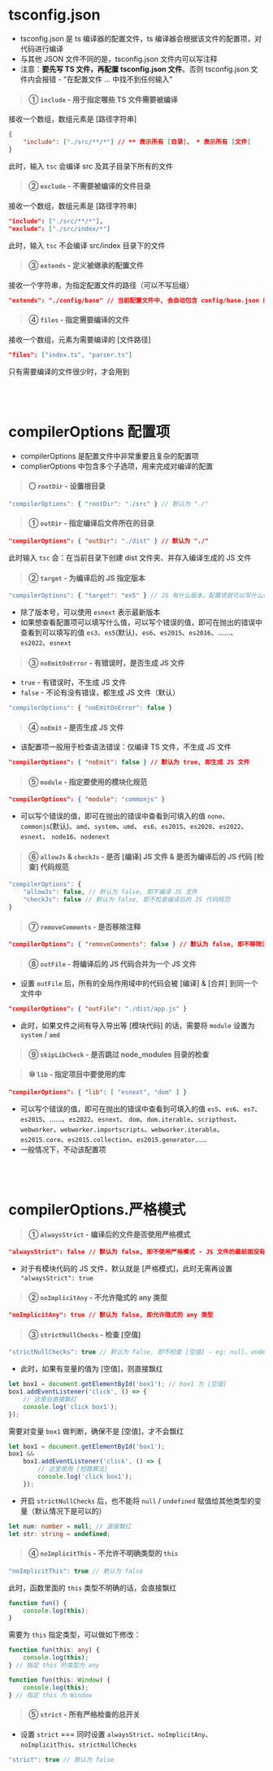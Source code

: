 # tsconfig.json

-   tsconfig.json 是 ts 编译器的配置文件，ts 编译器会根据该文件的配置项，对代码进行编译
-   与其他 JSON 文件不同的是，tsconfig.json 文件内可以写注释
-   注意：**要先写 TS 文件，再配置 tsconfig.json 文件**。否则 tsconfig.json 文件内会报错 - "在配置文件 … 中找不到任何输入"

> #### ① `include` - 用于指定哪些 TS 文件需要被编译

接收一个数组，数组元素是 [路径字符串]

```json
{
    "include": ["./src/**/*"] // ** 表示所有 [目录]、 * 表示所有 [文件]
}
```

此时，输入 `tsc` 会编译 src 及其子目录下所有的文件

> #### ② `exclude` - 不需要被编译的文件目录

接收一个数组，数组元素是 [路径字符串]

```json
"include": ["./src/**/*"],
"exclude": ["./src/index/*"]
```

此时，输入 `tsc` 不会编译 src/index 目录下的文件

> #### ③ `extends` - 定义被继承的配置文件

接收一个字符串，为指定配置文件的路径（可以不写后缀）

```json
"extends": "./config/base" // 当前配置文件中, 会自动包含 config/base.json 的所有配置信息
```

> #### ④ `files` - 指定需要编译的文件

接收一个数组，元素为需要编译的 [文件路径]

```json
"files": ["index.ts", "parser.ts"]
```

只有需要编译的文件很少时，才会用到

<br><br>

# compilerOptions 配置项

-   compilerOptions 是配置文件中非常重要且复杂的配置项
-   complierOptions 中包含多个子选项，用来完成对编译的配置

> #### 〇 `rootDir` - 设置根目录

```ts
"compilerOptions": { "rootDir": "./src" } // 默认为 "./"
```

> #### ① `outDir` - 指定编译后文件所在的目录

```json
"compilerOptions": { "outDir": "./dist" } // 默认为 "./"
```

此时输入 `tsc` 会：在当前目录下创建 dist 文件夹、并存入编译生成的 JS 文件

> #### ② `target` - 为编译后的 JS 指定版本

```ts
"compilerOptions": { "target": "es5" } // JS 有什么版本，配置项就可以写什么值
```

-   除了版本号，可以使用 `esnext` 表示最新版本
-   如果想查看配置项可以填写什么值，可以写个错误的值，即可在抛出的错误中查看到可以填写的值
    `es3`、`es5`(默认)、`es6`、`es2015`、`es2016`、……、`es2022`、`esnext`

> #### ③ `noEmitOnError` - 有错误时，是否生成 JS 文件

-   `true` - 有错误时，不生成 JS 文件
-   `false` - 不论有没有错误，都生成 JS 文件（默认）

```ts
"compilerOptions": { "noEmitOnError": false }
```

> #### ④ `noEmit` - 是否生成 JS 文件

-   该配置项一般用于检查语法错误：仅编译 TS 文件，不生成 JS 文件

```json
"compilerOptions": { "noEmit": false } // 默认为 true, 即生成 JS 文件
```

> #### ⑤ `module` - 指定要使用的模块化规范

```json
"compilerOptions": { "module": "commonjs" }
```

-   可以写个错误的值，即可在抛出的错误中查看到可填入的值
    `none`、`commonjs`(默认)、`amd`、`system`、`umd`、
    `es6`、`es2015`、`es2020`、`es2022`、`esnext`、
    `node16`、`nodenext`

> #### ⑥ `allowJs` & `checkJs` - 是否 [编译] JS 文件 & 是否为编译后的 JS 代码 [检查] 代码规范

```js
"compilerOptions": {
    "allowJs": false, // 默认为 false, 即不编译 JS 文件
    "checkJs": false // 默认为 false, 即不检查编译后的 JS 代码规范
}
```

> #### ⑦ `removeComments` - 是否移除注释

```json
"compilerOptions": { "removeComments": false } // 默认为 false, 即不移除注释
```

> #### ⑧ `outFile` - 将编译后的 JS 代码合并为一个 JS 文件

-   设置 `outFile` 后，所有的全局作用域中的代码会被 [编译] & [合并] 到同一个文件中

```json
"compilerOptions": { "outFile": "./dist/app.js" }
```

-   此时，如果文件之间有导入导出等 [模块代码] 的话，需要将 `module` 设置为 `system` / `amd`

> #### ⑨ `skipLibCheck` - 是否跳过 node_modules 目录的检查

> #### ⑩ `lib` - 指定项目中要使用的库

```json
"compilerOptions": { "lib": [ "esnext", "dom" ] }
```

-   可以写个错误的值，即可在抛出的错误中查看到可填入的值
    `es5`、`es6`、`es7`、`es2015`、……、`es2022`、`esnext`、
    `dom`、`dom.iterable`、`scripthost`、
    `webworker`、`webworker.importscripts`、`webworker.iterable`、
    `es2015.core`、`es2015.collection`、`es2015.generator`……
-   一般情况下，不动该配置项

<br><br>

# compilerOptions.严格模式

> #### ① `alwaysStrict` - 编译后的文件是否使用严格模式

```json
"alwaysStrict": false // 默认为 false, 即不使用严格模式 - JS 文件的最前面没有 `"use strict";`
```

-   对于有模块代码的 JS 文件，默认就是 [严格模式]，此时无需再设置 `"alwaysStrict": true`

> #### ② `noImplicitAny` - 不允许隐式的 any 类型

```json
"noImplicitAny": true // 默认为 false, 即允许隐式的 any 类型
```

> #### ③ `strictNullChecks` - 检查 [空值]

```ts
"strictNullChecks": true // 默认为 false, 即不检查 [空值] - eg: null、undefined
```

-   此时，如果有变量的值为 [空值]，则直接飘红

```ts
let box1 = document.getElementById('box1'); // box1 为 [空值]
box1.addEventListener('click', () => {
    // 这里会直接飘红
    console.log('click box1');
});
```

需要对变量 `box1` 做判断，确保不是 [空值]，才不会飘红

```ts
let box1 = document.getElementById('box1');
box1 &&
    box1.addEventListener('click', () => {
        // 这里使用 [短路算法]
        console.log('click box1');
    });
```

-   开启 `strictNullChecks` 后，也不能将 `null` / `undefined` 赋值给其他类型的变量（默认情况下是可以的）

```ts
let num: number = null; // 直接飘红
let str: string = undefined;
```

> #### ④ `noImplicitThis` - 不允许不明确类型的 `this`

```ts
"noImplicitThis": true // 默认为 false
```

此时，函数里面的 `this` 类型不明确的话，会直接飘红

```ts
function fun() {
    console.log(this);
}
```

需要为 `this` 指定类型，可以做如下修改：

```ts
function fun(this: any) {
    console.log(this);
} // 指定 this 的类型为 any
```

```ts
function fun(this: Window) {
    console.log(this);
} // 指定 this 为 Window
```

> #### ⑤ `strict` - 所有严格检查的总开关

-   设置 `strict` === 同时设置 `alwaysStrict`、`noImplicitAny`、`noImplicitThis`、`strictNullChecks`

```ts
"strict": true // 默认为 false
```
